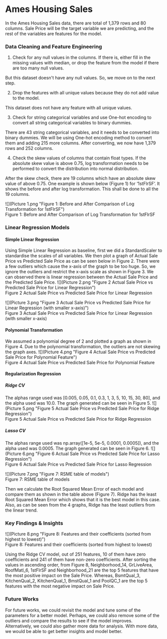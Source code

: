 # Ames Housing Sales
In the Ames Housing Sales data, there are total of 1,379 rows and 80 columns. Sale Price will be the target variable we are predicting, and the rest of the variables are features for the model.

### Data Cleaning and Feature Engineering
1. Check for any null values in the columns. If there is, either fill in the missing values with median, or drop the feature from the model if there are too many null values.

But this dataset doesn't have any null values. So, we move on to the next step.

2. Drop the features with all unique values because they do not add value to the model.

This dataset does not have any feature with all unique values.

3. Check for string categorical variables and use One-hot encoding to convert all string categorical variables to binary dummies.

There are 43 string categorical variables, and it needs to be converted into binary dummies. We will be using One-hot encoding method to convert them and adding 215 more columns. After converting, we now have 1,379 rows and 252 columns.

4. Check the skew values of columns that contain float types. If the absolute skew value is above 0.75, log transformation needs to be performed to convert the distribution into normal distribution.

After the skew check, there are 19 columns which have an absolute skew value of above 0.75. One example is shown below (Figure 1) for ‘1stFlrSF’. It shows the before and after log transformation. This shall be done to all the 19 columns.

![](Picture 1.png "Figure 1: Before and After Comparison of Log Transformation for 1stFlrSF")
</br>Figure 1: Before and After Comparison of Log Transformation for 1stFlrSF

### Linear Regression Models
#### Simple Linear Regression
Using Simple Linear Regression as baseline, first we did a StandardScaler to standardise the scales of all variables. We then plot a graph of Actual Sale Price vs Predicted Sale Price as can be seen below in Figure 2. There were a few outliers which cause the x-axis of the graph to be too huge. So, we ignore the outliers and restrict the x-axis scale as shown in Figure 3. We can observed there is linear regression between the Actual Sale Price and the Predicted Sale Price.
![](Picture 2.png "Figure 2 Actual Sale Price vs Predicted Sale Price for Linear Regression")
</br>Figure 2 Actual Sale Price vs Predicted Sale Price for Linear Regression

![](Picture 3.png "Figure 3 Actual Sale Price vs Predicted Sale Price for Linear Regression (with smaller x-axis)")
</br>Figure 3 Actual Sale Price vs Predicted Sale Price for Linear Regression (with smaller x-axis)

#### Polynomial Transformation
We assumed a polynomial degree of 2 and plotted a graph as shown in Figure 4. Due to the polynomial transformation, the outliers are not skewing the graph axes.
![](Picture 4.png "Figure 4 Actual Sale Price vs Predicted Sale Price for Polynomial Feature")
</br>Figure 4 Actual Sale Price vs Predicted Sale Price for Polynomial Feature

#### Regularization Regression
##### Ridge CV
The alphas range used was [0.005, 0.05, 0.1, 0.3, 1, 3, 5, 10, 15, 30, 80], and the alpha used was 10.0. The graph generated can be seen in Figure 5.
![](Picture 5.png "Figure 5 Actual Sale Price vs Predicted Sale Price for Ridge Regression")
</br>Figure 5 Actual Sale Price vs Predicted Sale Price for Ridge Regression

##### Lasso CV
The alphas range used was np.array([1e-5, 5e-5, 0.0001, 0.0005]), and the alpha used was 0.0005. The graph generated can be seen in Figure 6.
![](Picture 6.png "Figure 6 Actual Sale Price vs Predicted Sale Price for Lasso Regression")
</br>Figure 6 Actual Sale Price vs Predicted Sale Price for Lasso Regression

![](Picture 7.png "Figure 7: RSME table of models")
</br>Figure 7: RSME table of models

Then we calculate the Root Squared Mean Error of each model and compare them as shown in the table above (Figure 7). Ridge has the least Root Squared Mean Error which shows that it is the best model in this case. Also, as can be seen from the 4 graphs, Ridge has the least outliers from the linear trend.

### Key Findings & Insights

![](Picture 8.png "Figure 8: Features and their coefficients (sorted from highest to lowest)")
</br>Figure 8: Features and their coefficients (sorted from highest to lowest)

Using the Ridge CV model, out of 251 features, 10 of them have zero coefficients and 241 of them have non-zero coefficients. After sorting the values in ascending order, from Figure 8, Neighborhood_14, GrLiveArea, RoofMatl_6, 1stFlrSF and Neighborhood_21 are the top 5 features that have the most positive impact on the Sale Price. Whereas, BsmtQual_3, KitchenQual_2, KitchenQual_1, BmstQual_1 and PoolQC_1 are the top 5 features with the most negative impact on Sale Price.

### Future Works
For future works, we could revisit the model and tune some of the parameters for a better model. Perhaps, we could also remove some of the outliers and compare the results to see if the model improves.  
Alternatively, we could also gather more data for analysis. With more data, we would be able to get better insights and model better.
